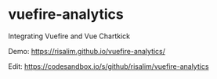 # vuefire-analytics
Integrating Vuefire and Vue Chartkick

Demo: https://risalim.github.io/vuefire-analytics/

Edit: https://codesandbox.io/s/github/risalim/vuefire-analytics
